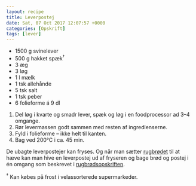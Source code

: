 ```yaml
---
layout: recipe
title: Leverpostej
date: Sat, 07 Oct 2017 12:07:57 +0000
categories: [Opskrift]
tags: [lever]
---
```



*  1500 g svinelever
*  500 g hakket spæk<sup>†</sup>
*  3 æg
*  3 løg
*  1 l mælk
*  1 tsk allehånde
*  5 tsk salt
*  1 tsk peber
*  6 folieforme á 9 dl



1. Del løg i kvarte og smadr lever, spæk og løg i en foodprocessor ad 3–4 omgange.
1. Rør levermassen godt sammen med resten af ingredienserne.
1. Fyld i folieforme – ikke helt til kanten.
1. Bag ved 200°C i ca. 45 min.

De ubagte leverpostejer kan fryses. Og når man sætter <a href="/surdejsrugbrod/">rugbrødet</a> til at hæve kan man hive en leverpostej ud af fryseren og bage brød og postej i én omgang som beskrevet i <a href="/surdejsrugbrod/">rugbrødsopskriften</a>.

<sup>†</sup> Kan købes på frost i velassorterede supermarkeder.
